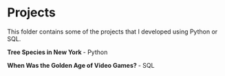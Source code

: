 # Projects

This folder contains some of the projects that I developed using Python or SQL.


<b> Tree Species in New York </b> - Python 

<b> When Was the Golden Age of Video Games? </b> - SQL
